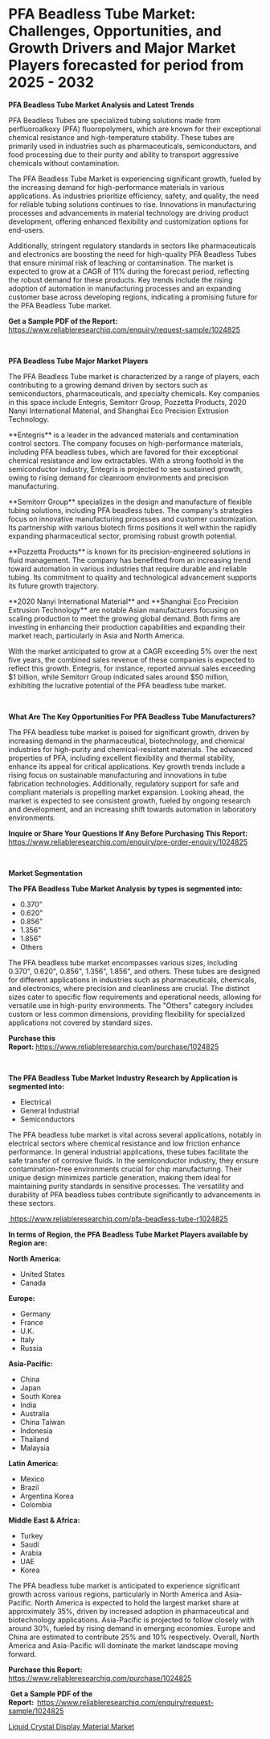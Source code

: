 <p><h1>PFA Beadless Tube Market: Challenges, Opportunities, and Growth Drivers and Major Market Players forecasted for period from 2025 - 2032</h1></p><p><strong>PFA Beadless Tube Market Analysis and Latest Trends</strong></p>
<p><p>PFA Beadless Tubes are specialized tubing solutions made from perfluoroalkoxy (PFA) fluoropolymers, which are known for their exceptional chemical resistance and high-temperature stability. These tubes are primarily used in industries such as pharmaceuticals, semiconductors, and food processing due to their purity and ability to transport aggressive chemicals without contamination.</p><p>The PFA Beadless Tube Market is experiencing significant growth, fueled by the increasing demand for high-performance materials in various applications. As industries prioritize efficiency, safety, and quality, the need for reliable tubing solutions continues to rise. Innovations in manufacturing processes and advancements in material technology are driving product development, offering enhanced flexibility and customization options for end-users.</p><p>Additionally, stringent regulatory standards in sectors like pharmaceuticals and electronics are boosting the need for high-quality PFA Beadless Tubes that ensure minimal risk of leaching or contamination. The market is expected to grow at a CAGR of 11% during the forecast period, reflecting the robust demand for these products. Key trends include the rising adoption of automation in manufacturing processes and an expanding customer base across developing regions, indicating a promising future for the PFA Beadless Tube market.</p></p>
<p><strong>Get a Sample PDF of the Report:&nbsp;</strong> <a href="https://www.reliableresearchiq.com/enquiry/request-sample/1024825?utm_campaign=2761&utm_medium=2&utm_source=Github&utm_content=ia&utm_term=08032025&utm_id=pfa-beadless-tube">https://www.reliableresearchiq.com/enquiry/request-sample/1024825</a></p>
<p>&nbsp;</p>
<p><strong>PFA Beadless Tube Major Market Players</strong></p>
<p><p>The PFA Beadless Tube market is characterized by a range of players, each contributing to a growing demand driven by sectors such as semiconductors, pharmaceuticals, and specialty chemicals. Key companies in this space include Entegris, Semitorr Group, Pozzetta Products, 2020 Nanyi International Material, and Shanghai Eco Precision Extrusion Technology.</p><p>**Entegris** is a leader in the advanced materials and contamination control sectors. The company focuses on high-performance materials, including PFA beadless tubes, which are favored for their exceptional chemical resistance and low extractables. With a strong foothold in the semiconductor industry, Entegris is projected to see sustained growth, owing to rising demand for cleanroom environments and precision manufacturing.</p><p>**Semitorr Group** specializes in the design and manufacture of flexible tubing solutions, including PFA beadless tubes. The company's strategies focus on innovative manufacturing processes and customer customization. Its partnership with various biotech firms positions it well within the rapidly expanding pharmaceutical sector, promising robust growth potential.</p><p>**Pozzetta Products** is known for its precision-engineered solutions in fluid management. The company has benefitted from an increasing trend toward automation in various industries that require durable and reliable tubing. Its commitment to quality and technological advancement supports its future growth trajectory.</p><p>**2020 Nanyi International Material** and **Shanghai Eco Precision Extrusion Technology** are notable Asian manufacturers focusing on scaling production to meet the growing global demand. Both firms are investing in enhancing their production capabilities and expanding their market reach, particularly in Asia and North America.</p><p>With the market anticipated to grow at a CAGR exceeding 5% over the next five years, the combined sales revenue of these companies is expected to reflect this growth. Entegris, for instance, reported annual sales exceeding $1 billion, while Semitorr Group indicated sales around $50 million, exhibiting the lucrative potential of the PFA beadless tube market.</p></p>
<p>&nbsp;</p>
<p><strong>What Are The Key Opportunities For PFA Beadless Tube Manufacturers?</strong></p>
<p><p>The PFA beadless tube market is poised for significant growth, driven by increasing demand in the pharmaceutical, biotechnology, and chemical industries for high-purity and chemical-resistant materials. The advanced properties of PFA, including excellent flexibility and thermal stability, enhance its appeal for critical applications. Key growth trends include a rising focus on sustainable manufacturing and innovations in tube fabrication technologies. Additionally, regulatory support for safe and compliant materials is propelling market expansion. Looking ahead, the market is expected to see consistent growth, fueled by ongoing research and development, and an increasing shift towards automation in laboratory environments.</p></p>
<p><strong>Inquire or Share Your Questions If Any Before Purchasing This Report:</strong> <a href="https://www.reliableresearchiq.com/enquiry/pre-order-enquiry/1024825?utm_campaign=2761&utm_medium=2&utm_source=Github&utm_content=ia&utm_term=08032025&utm_id=pfa-beadless-tube">https://www.reliableresearchiq.com/enquiry/pre-order-enquiry/1024825</a></p>
<p>&nbsp;</p>
<p><strong>Market Segmentation</strong></p>
<p><strong>The PFA Beadless Tube Market Analysis by types is segmented into:</strong></p>
<p><ul><li>0.370"</li><li>0.620"</li><li>0.856"</li><li>1.356"</li><li>1.856"</li><li>Others</li></ul></p>
<p><p>The PFA beadless tube market encompasses various sizes, including 0.370", 0.620", 0.856", 1.356", 1.856", and others. These tubes are designed for different applications in industries such as pharmaceuticals, chemicals, and electronics, where precision and cleanliness are crucial. The distinct sizes cater to specific flow requirements and operational needs, allowing for versatile use in high-purity environments. The "Others" category includes custom or less common dimensions, providing flexibility for specialized applications not covered by standard sizes.</p></p>
<p><strong>Purchase this Report:&nbsp;</strong><a href="https://www.reliableresearchiq.com/purchase/1024825?utm_campaign=2761&utm_medium=2&utm_source=Github&utm_content=ia&utm_term=08032025&utm_id=pfa-beadless-tube">https://www.reliableresearchiq.com/purchase/1024825</a></p>
<p>&nbsp;</p>
<p><strong>The PFA Beadless Tube Market Industry Research by Application is segmented into:</strong></p>
<p><ul><li>Electrical</li><li>General Industrial</li><li>Semiconductors</li></ul></p>
<p><p>The PFA beadless tube market is vital across several applications, notably in electrical sectors where chemical resistance and low friction enhance performance. In general industrial applications, these tubes facilitate the safe transfer of corrosive fluids. In the semiconductor industry, they ensure contamination-free environments crucial for chip manufacturing. Their unique design minimizes particle generation, making them ideal for maintaining purity standards in sensitive processes. The versatility and durability of PFA beadless tubes contribute significantly to advancements in these sectors.</p></p>
<p><a href="https://www.reliableresearchiq.com/pfa-beadless-tube-r1024825?utm_campaign=2761&utm_medium=2&utm_source=Github&utm_content=ia&utm_term=08032025&utm_id=pfa-beadless-tube">&nbsp;https://www.reliableresearchiq.com/pfa-beadless-tube-r1024825</a></p>
<p><strong>In terms of Region, the PFA Beadless Tube Market Players available by Region are:</strong></p>
<p>
    <p> <strong> North America: </strong>
        <ul>
            <li>United States</li>
            <li>Canada</li>
        </ul>
        </p> 
    <p> <strong> Europe: </strong>
        <ul>
            <li>Germany</li>
            <li>France</li>
            <li>U.K.</li>
            <li>Italy</li>
            <li>Russia</li>
        </ul>
        </p> 
    <p> <strong> Asia-Pacific: </strong>
        <ul>
            <li>China</li>
            <li>Japan</li>
            <li>South Korea</li>
            <li>India</li>
            <li>Australia</li>
            <li>China Taiwan</li>
            <li>Indonesia</li>
            <li>Thailand</li>
            <li>Malaysia</li>
        </ul>
        </p> 
    <p> <strong> Latin America: </strong>
        <ul>
            <li>Mexico</li>
            <li>Brazil</li>
            <li>Argentina Korea</li>
            <li>Colombia</li>
        </ul>
        </p> 
    <p> <strong> Middle East & Africa: </strong>
        <ul>
            <li>Turkey</li>
            <li>Saudi</li>
            <li>Arabia</li>
            <li>UAE</li>
            <li>Korea</li>
        </ul>
    </p>
    </p>
<p><p>The PFA beadless tube market is anticipated to experience significant growth across various regions, particularly in North America and Asia-Pacific. North America is expected to hold the largest market share at approximately 35%, driven by increased adoption in pharmaceutical and biotechnology applications. Asia-Pacific is projected to follow closely with around 30%, fueled by rising demand in emerging economies. Europe and China are estimated to contribute 25% and 10% respectively. Overall, North America and Asia-Pacific will dominate the market landscape moving forward.</p></p>
<p><strong>Purchase this Report: </strong><a href="https://www.reliableresearchiq.com/purchase/1024825?utm_campaign=2761&utm_medium=2&utm_source=Github&utm_content=ia&utm_term=08032025&utm_id=pfa-beadless-tube">https://www.reliableresearchiq.com/purchase/1024825</a></p>
<p>&nbsp;<strong>Get a Sample PDF of the Report:&nbsp;&nbsp;</strong><a href="https://www.reliableresearchiq.com/enquiry/request-sample/1024825?utm_campaign=2761&utm_medium=2&utm_source=Github&utm_content=ia&utm_term=08032025&utm_id=pfa-beadless-tube">https://www.reliableresearchiq.com/enquiry/request-sample/1024825</a></p>
<p><strong></strong></p>
<p><p><a href="https://github.com/saaindosya/Market-Research-Report-List-1/blob/main/liquid-crystal-display-material-market.md?utm_campaign=2761&utm_medium=2&utm_source=Github&utm_content=ia&utm_term=08032025&utm_id=pfa-beadless-tube">Liquid Crystal Display Material Market</a></p></p>